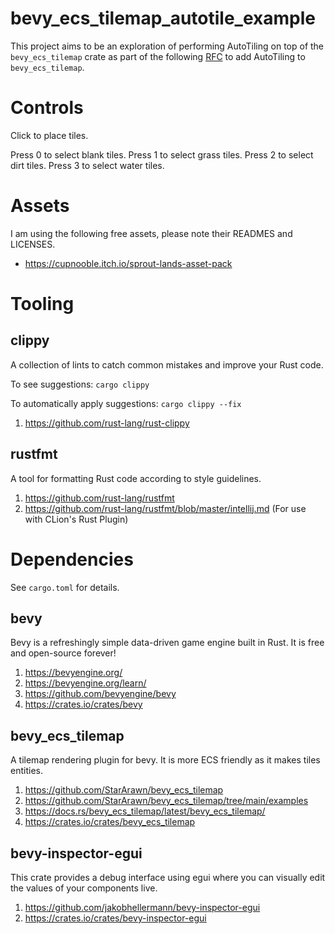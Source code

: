 # bevy_ecs_tilemap_autotile_example

This project aims to be an exploration of performing AutoTiling on top of the `bevy_ecs_tilemap` crate as part of the
following [RFC](https://github.com/StarArawn/bevy_ecs_tilemap/discussions/326) to add AutoTiling to `bevy_ecs_tilemap`.

# Controls

Click to place tiles.

Press 0 to select blank tiles.
Press 1 to select grass tiles.
Press 2 to select dirt tiles.
Press 3 to select water tiles.

# Assets

I am using the following free assets, please note their READMES and LICENSES.

- https://cupnooble.itch.io/sprout-lands-asset-pack

# Tooling

## clippy

A collection of lints to catch common mistakes and improve your Rust code.

To see suggestions: `cargo clippy`

To automatically apply suggestions: `cargo clippy --fix`

1. https://github.com/rust-lang/rust-clippy

## rustfmt

A tool for formatting Rust code according to style guidelines.

1. https://github.com/rust-lang/rustfmt
2. https://github.com/rust-lang/rustfmt/blob/master/intellij.md (For use with CLion's Rust Plugin)

# Dependencies

See `cargo.toml` for details.

## bevy

Bevy is a refreshingly simple data-driven game engine built in Rust. It is free and open-source forever!

1. https://bevyengine.org/
2. https://bevyengine.org/learn/
3. https://github.com/bevyengine/bevy
4. https://crates.io/crates/bevy

## bevy_ecs_tilemap

A tilemap rendering plugin for bevy. It is more ECS friendly as it makes tiles entities.

1. https://github.com/StarArawn/bevy_ecs_tilemap
2. https://github.com/StarArawn/bevy_ecs_tilemap/tree/main/examples
3. https://docs.rs/bevy_ecs_tilemap/latest/bevy_ecs_tilemap/
4. https://crates.io/crates/bevy_ecs_tilemap

## bevy-inspector-egui

This crate provides a debug interface using egui where you can visually edit the values of your components live.

1. https://github.com/jakobhellermann/bevy-inspector-egui
2. https://crates.io/crates/bevy-inspector-egui
